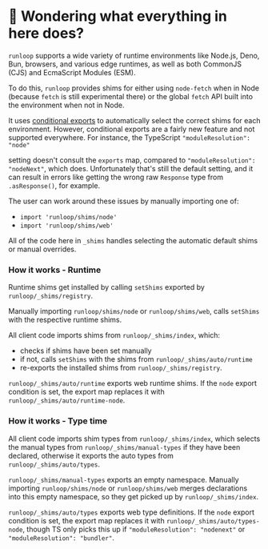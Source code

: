 # 👋 Wondering what everything in here does?

`runloop` supports a wide variety of runtime environments like Node.js, Deno, Bun, browsers, and various
edge runtimes, as well as both CommonJS (CJS) and EcmaScript Modules (ESM).

To do this, `runloop` provides shims for either using `node-fetch` when in Node (because `fetch` is still experimental there) or the global `fetch` API built into the environment when not in Node.

It uses [conditional exports](https://nodejs.org/api/packages.html#conditional-exports) to
automatically select the correct shims for each environment. However, conditional exports are a fairly new
feature and not supported everywhere. For instance, the TypeScript `"moduleResolution": "node"`

setting doesn't consult the `exports` map, compared to `"moduleResolution": "nodeNext"`, which does.
Unfortunately that's still the default setting, and it can result in errors like
getting the wrong raw `Response` type from `.asResponse()`, for example.

The user can work around these issues by manually importing one of:

- `import 'runloop/shims/node'`
- `import 'runloop/shims/web'`

All of the code here in `_shims` handles selecting the automatic default shims or manual overrides.

### How it works - Runtime

Runtime shims get installed by calling `setShims` exported by `runloop/_shims/registry`.

Manually importing `runloop/shims/node` or `runloop/shims/web`, calls `setShims` with the respective runtime shims.

All client code imports shims from `runloop/_shims/index`, which:

- checks if shims have been set manually
- if not, calls `setShims` with the shims from `runloop/_shims/auto/runtime`
- re-exports the installed shims from `runloop/_shims/registry`.

`runloop/_shims/auto/runtime` exports web runtime shims.
If the `node` export condition is set, the export map replaces it with `runloop/_shims/auto/runtime-node`.

### How it works - Type time

All client code imports shim types from `runloop/_shims/index`, which selects the manual types from `runloop/_shims/manual-types` if they have been declared, otherwise it exports the auto types from `runloop/_shims/auto/types`.

`runloop/_shims/manual-types` exports an empty namespace.
Manually importing `runloop/shims/node` or `runloop/shims/web` merges declarations into this empty namespace, so they get picked up by `runloop/_shims/index`.

`runloop/_shims/auto/types` exports web type definitions.
If the `node` export condition is set, the export map replaces it with `runloop/_shims/auto/types-node`, though TS only picks this up if `"moduleResolution": "nodenext"` or `"moduleResolution": "bundler"`.
